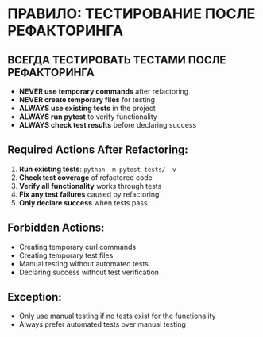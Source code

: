 # ПРАВИЛО: ТЕСТИРОВАНИЕ ПОСЛЕ РЕФАКТОРИНГА

## ВСЕГДА ТЕСТИРОВАТЬ ТЕСТАМИ ПОСЛЕ РЕФАКТОРИНГА
- **NEVER use temporary commands** after refactoring
- **NEVER create temporary files** for testing
- **ALWAYS use existing tests** in the project
- **ALWAYS run pytest** to verify functionality
- **ALWAYS check test results** before declaring success

## Required Actions After Refactoring:
1. **Run existing tests**: `python -m pytest tests/ -v`
2. **Check test coverage** of refactored code
3. **Verify all functionality** works through tests
4. **Fix any test failures** caused by refactoring
5. **Only declare success** when tests pass

## Forbidden Actions:
- Creating temporary curl commands
- Creating temporary test files
- Manual testing without automated tests
- Declaring success without test verification

## Exception:
- Only use manual testing if no tests exist for the functionality
- Always prefer automated tests over manual testing